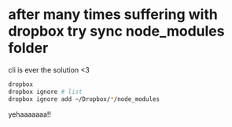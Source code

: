 # after many times suffering with dropbox try sync node_modules folder

cli is ever the solution <3

```bash
dropbox
dropbox ignore # list
dropbox ignore add ~/Dropbox/*/node_modules
```

yehaaaaaaa!!
